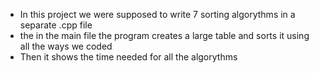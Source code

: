  - In this project we were supposed to write 7 sorting algorythms in a separate .cpp file
 - the in the main file the program creates a large table and sorts it using all the ways we coded
 - Then it shows the time needed for all the algorythms
